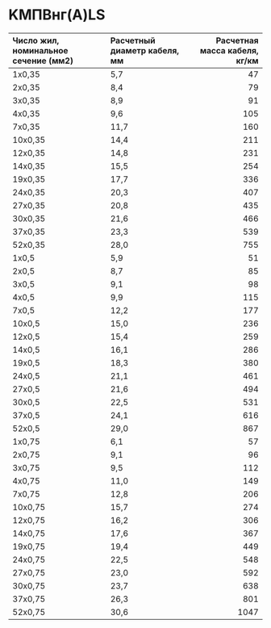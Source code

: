 # KMПBнг(A)LS

|  Число жил, номинальное сечение (мм2)   | Расчетный диаметр кабеля, мм   |   Расчетная масса кабеля, кг/км |
|:----------------------------------------|:-------------------------------|--------------------------------:|
| 1x0,35                                  | 5,7                            |                              47 |
| 2x0,35                                  | 8,4                            |                              79 |
| 3x0,35                                  | 8,9                            |                              91 |
| 4x0,35                                  | 9,6                            |                             105 |
| 7x0,35                                  | 11,7                           |                             160 |
| 10x0,35                                 | 14,4                           |                             211 |
| 12x0,35                                 | 14,8                           |                             231 |
| 14x0,35                                 | 15,5                           |                             254 |
| 19x0,35                                 | 17,7                           |                             336 |
| 24x0,35                                 | 20,3                           |                             407 |
| 27x0,35                                 | 20,8                           |                             435 |
| 30x0,35                                 | 21,6                           |                             466 |
| 37x0,35                                 | 23,3                           |                             539 |
| 52x0,35                                 | 28,0                           |                             755 |
| 1x0,5                                   | 5,9                            |                              51 |
| 2x0,5                                   | 8,7                            |                              85 |
| 3x0,5                                   | 9,1                            |                              98 |
| 4x0,5                                   | 9,9                            |                             115 |
| 7x0,5                                   | 12,2                           |                             177 |
| 10x0,5                                  | 15,0                           |                             236 |
| 12x0,5                                  | 15,4                           |                             259 |
| 14x0,5                                  | 16,1                           |                             286 |
| 19x0,5                                  | 18,3                           |                             380 |
| 24x0,5                                  | 21,1                           |                             461 |
| 27x0,5                                  | 21,6                           |                             494 |
| 30x0,5                                  | 22,5                           |                             531 |
| 37x0,5                                  | 24,1                           |                             616 |
| 52x0,5                                  | 29,0                           |                             867 |
| 1x0,75                                  | 6,1                            |                              57 |
| 2x0,75                                  | 9,1                            |                              96 |
| 3x0,75                                  | 9,5                            |                             112 |
| 4x0,75                                  | 11,0                           |                             149 |
| 7x0,75                                  | 12,8                           |                             206 |
| 10x0,75                                 | 15,7                           |                             274 |
| 12x0,75                                 | 16,2                           |                             306 |
| 14x0,75                                 | 17,6                           |                             367 |
| 19x0,75                                 | 19,4                           |                             449 |
| 24x0,75                                 | 22,5                           |                             548 |
| 27x0,75                                 | 23,0                           |                             592 |
| 30x0,75                                 | 23,7                           |                             638 |
| 37x0,75                                 | 26,3                           |                             801 |
| 52x0,75                                 | 30,6                           |                            1047 |